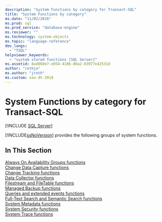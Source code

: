 ```yaml
---
description: "System Functions by category for Transact-SQL"
title: "System Functions by category"
ms.date: "11/02/2016"
ms.prod: sql
ms.prod_service: "database-engine"
ms.reviewer: ""
ms.technology: system-objects
ms.topic: "language-reference"
dev_langs: 
  - "TSQL"
helpviewer_keywords: 
  - "system stored functions [SQL Server]"
ms.assetid: 8ad860e7-e054-4186-80a2-03977e42531d
author: "rothja"
ms.author: "jroth"
ms.custom: seo-dt-2019
---
```

# System Functions by category for Transact-SQL
[!INCLUDE [SQL Server](../../includes/applies-to-version/sqlserver.md)]

  [!INCLUDE[ssNoVersion](../../includes/ssnoversion-md.md)] provides the following groups of system functions.  
  
## In This Section  
 [Always On Availability Groups functions](../../relational-databases/system-functions/always-on-availability-groups-functions-transact-sql.md)  
 [Change Data Capture functions](../../relational-databases/system-functions/change-data-capture-functions-transact-sql.md)  
 [Change Tracking functions](../../relational-databases/system-functions/change-tracking-functions-transact-sql.md)  
 [Data Collector functions](../../relational-databases/system-functions/data-collector-functions-transact-sql.md)  
 [Filestream and FileTable functions](../../relational-databases/system-functions/filestream-and-filetable-functions-transact-sql.md)  
 [Managed Backup functions](../../relational-databases/system-functions/managed-backup-functions-transact-sql.md)  
 [Queries and extended events functions](../../relational-databases/system-functions/sys-fn-get-sql-transact-sql.md)  
 [Full-Text Search and Semantic Search functions](../../relational-databases/system-functions/full-text-search-and-semantic-search-functions-transact-sql.md)  
 [System Metadata functions](../../relational-databases/system-functions/system-metadata-functions.md)  
 [System Security functions](../../relational-databases/system-functions/system-security-functions.md)  
 [System Trace functions](../../relational-databases/system-functions/system-trace-functions.md)  
  

